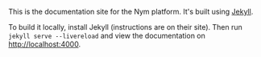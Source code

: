 This is the documentation site for the Nym platform. It's built using [Jekyll](https://jekyllrb.com/).

To build it locally, install Jekyll (instructions are on their site). Then run `jekyll serve --livereload` and view the documentation on [http://localhost:4000](http://localhost:4000).
